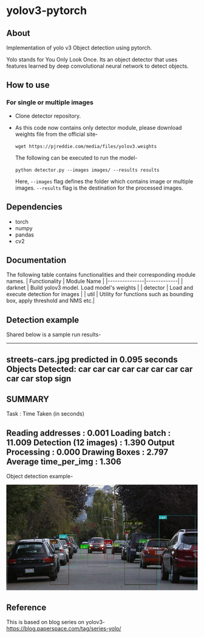 # yolov3-pytorch

## About
Implementation of yolo v3 Object detection using pytorch.

Yolo stands for You Only Look Once. Its an object detector that uses features learned by deep convolutional neural network to detect objects.

## How to use

### For single or multiple images

- Clone detector repository.

- As this code now contains only detector module, please download weights file from the official site-

    `wget https://pjreddie.com/media/files/yolov3.weights` 

    The following can be executed to run the model-

    `python detector.py --images images/ --results results`

    Here, `--images` flag defines the folder which contains image or multiple images. `--results` flag is the destination for the           processed images.


## Dependencies

- torch
- numpy
- pandas
- cv2

## Documentation

The following table contains functionalities and their corresponding module names.
| Functionality | Module Name |
|---------------|-------------|
| darknet       | Build yolov3 model. Load model's weights |
| detector      | Load and execute detection for images    |
| util          | Utility for functions such as bounding box, apply threshold and NMS etc.|


## Detection example

Shared below is a sample run results-

----------------------------------------------------------
streets-cars.jpg     predicted in  0.095 seconds
Objects Detected:    car car car car car car car car car car stop sign
----------------------------------------------------------
SUMMARY
----------------------------------------------------------
Task                     : Time Taken (in seconds)

Reading addresses        : 0.001
Loading batch            : 11.009
Detection (12 images)    : 1.390
Output Processing        : 0.000
Drawing Boxes            : 2.797
Average time_per_img     : 1.306
----------------------------------------------------------

Object detection example-

![detection_image](https://github.com/Shashank-Holla/yolov3-pytorch/blob/master/results/results_streets-cars.jpg)

## Reference

This is based on blog series on yolov3- https://blog.paperspace.com/tag/series-yolo/
